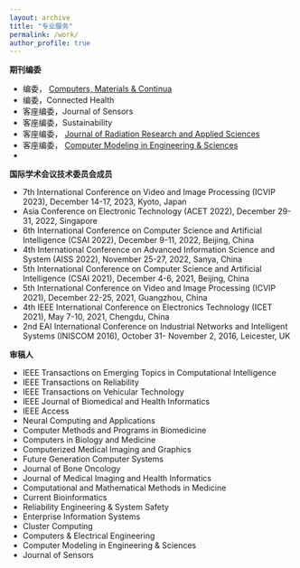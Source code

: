 ```yaml
---
layout: archive
title: "专业服务"
permalink: /work/
author_profile: true
---
```



**期刊编委**
- 编委， [Computers, Materials & Continua]([https://www.techscience.com/CMES/special_detail/frontiers](https://www.techscience.com/cmc/editors))
- 编委，Connected Health
- 客座编委，Journal of Sensors
- 客座编委，Sustainability
- 客座编委， [Journal of Radiation Research and Applied Sciences](https://www.sciencedirect.com/journal/journal-of-radiation-research-and-applied-sciences/special-issue/10PSSC1VQ37)
- 客座编委， [Computer Modeling in Engineering & Sciences](https://www.techscience.com/CMES/special_detail/frontiers)
- 
**国际学术会议技术委员会成员**

- 7th International Conference on Video and Image Processing (ICVIP 2023), December 14-17, 2023, Kyoto, Japan
- Asia Conference on Electronic Technology (ACET 2022), December 29-31, 2022, Singapore
- 6th International Conference on Computer Science and Artificial Intelligence (CSAI 2022), December 9-11, 2022, Beijing, China
- 4th International Conference on Advanced Information Science and System (AISS 2022), November 25-27, 2022, Sanya, China
- 5th International Conference on Computer Science and Artificial Intelligence (CSAI 2021), December 4-6, 2021, Beijing, China
- 5th International Conference on Video and Image Processing (ICVIP 2021), December 22-25, 2021, Guangzhou, China
- 4th IEEE International Conference on Electronics Technology (ICET 2021), May 7-10, 2021, Chengdu, China
- 2nd EAI International Conference on Industrial Networks and Intelligent Systems (INISCOM 2016), October 31- November 2, 2016, Leicester, UK

**审稿人**
  
- IEEE Transactions on Emerging Topics in Computational Intelligence
- IEEE Transactions on Reliability
- IEEE Transactions on Vehicular Technology
- IEEE Journal of Biomedical and Health Informatics
- IEEE Access
- Neural Computing and Applications
- Computer Methods and Programs in Biomedicine
- Computers in Biology and Medicine
- Computerized Medical Imaging and Graphics
- Future Generation Computer Systems
- Journal of Bone Oncology
- Journal of Medical Imaging and Health Informatics
- Computational and Mathematical Methods in Medicine
- Current Bioinformatics
- Reliability Engineering & System Safety
- Enterprise Information Systems
- Cluster Computing
- Computers & Electrical Engineering
- Computer Modeling in Engineering & Sciences
- Journal of Sensors


